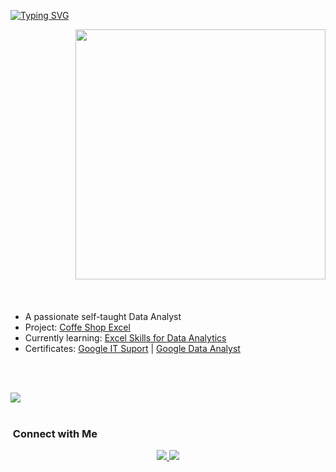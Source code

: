 <div align="left">

[![Typing SVG](https://readme-typing-svg.herokuapp.com?font=Fira+Code&duration=4000&pause=100&random=false&width=435&lines=Hello%2C++I'm+Alex!;Welcome+to+my+World+of+Data)](https://git.io/typing-svg)

</div>

<div align="right">

<img src="https://github.com/Anmol-Baranwal/Cool-GIFs-For-GitHub/assets/74038190/0b335028-1d3d-4ee5-b5b3-a373d499be7e" width="400" style="margin-bottom: 20px;">

</div>

<br>

- A passionate self-taught Data Analyst
- Project: [Coffe Shop Excel](https://mavenanalytics.io/project/10704)
- Currently learning: [Excel Skills for Data Analytics](https://www.coursera.org/specializations/excel-data-analytics-visualization)
- Certificates: [Google IT Suport](https://coursera.org/share/cbb108906227687dd0c6b692bd6cb0ae) | [Google Data Analyst](https://coursera.org/share/273d71856651a38cf257f11c2494ecde)

<br><br>

<img src="https://user-images.githubusercontent.com/73097560/115834477-dbab4500-a447-11eb-908a-139a6edaec5c.gif"><br><br>

<p align="center">

### &nbsp;Connect with Me

<p align="center">
  <a href="https://www.linkedin.com/in/alexandruds/">
    <img src="https://img.shields.io/badge/-AlexandruD%20Stoica%20-0077B5?style=flat&logo=Linkedin&logoColor=white"/>
  </a>
  <a href="mailto:AlexandruD.Stoica@gmail.com">
    <img src="https://img.shields.io/badge/-AlexandruD.Stoica-D14836?style=flat&logo=Gmail&logoColor=white"/>
 </a>

 
 
